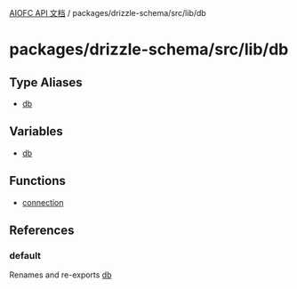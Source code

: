 [AIOFC API 文档](../../../../../index.md) / packages/drizzle-schema/src/lib/db

# packages/drizzle-schema/src/lib/db

## Type Aliases

- [db](type-aliases/db.md)

## Variables

- [db](variables/db.md)

## Functions

- [connection](functions/connection.md)

## References

### default

Renames and re-exports [db](variables/db.md)
